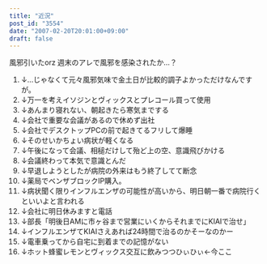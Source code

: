 ```yaml
---
title: "近況"
post_id: "3554"
date: "2007-02-20T20:01:00+09:00"
draft: false
---
```



風邪引いたorz 週末のアレで風邪を感染されたか…？

  1. ↓…じゃなくて元々風邪気味で金土日が比較的調子よかっただけなんですが。
  2. ↓万一を考えイソジンとヴィックスとプレコール買って使用
  3. ↓あんまり寝れない、朝起きたら寒気までする
  4. ↓会社で重要な会議があるので休めず出社
  5. ↓会社でデスクトップPCの前で起きてるフリして爆睡
  6. ↓そのせいかちょい病状が軽くなる
  7. ↓午後になって会議、相槌だけして殆ど上の空、意識飛びかける
  8. ↓会議終わって本気で意識とんだ
  9. ↓早退しようとしたが病院の外来はもう終了してて断念
  10. ↓薬局でベンザブロックIP購入。
  11. ↓病状聞く限りインフルエンザの可能性が高いから、明日朝一番で病院行くといいよと言われる
  12. ↓会社に明日休みますと電話
  13. ↓部長「明後日AMに市ヶ谷まで営業にいくからそれまでにKIAIで治せ」
  14. ↓インフルエンザてKIAIさえあれば24時間で治るのかそーなのかー
  15. ↓電車乗ってから自宅に到着までの記憶がない
  16. ↓ホット蜂蜜レモンとヴィックス交互に飲みつつひぃひぃ←今ここ
